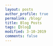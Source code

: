 ```yaml
---
layout: posts
author_profile: true
permalink: /blog/
title: Blog Posts
tags: [blog]
modified: 3-10-2019
comments: false
---
```

